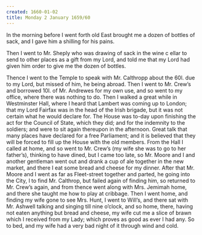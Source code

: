 ```yaml
---
created: 1660-01-02
title: Monday 2 January 1659/60
---
```


In the morning before I went forth old East brought me a dozen of bottles of sack, and I gave him a shilling for his pains.

Then I went to Mr. Sheply who was drawing of sack in the wine c ellar to send to other places as a gift from my Lord, and told me that my Lord had given him order to give me the dozen of bottles.

Thence I went to the Temple to speak with Mr. Calthropp about the 60l. due to my Lord, but missed of him, he being abroad. Then I went to Mr. Crew’s and borrowed 10l. of Mr. Andrewes for my own use, and so went to my office, where there was nothing to do. Then I walked a great while in Westminster Hall, where I heard that Lambert was coming up to London; that my Lord Fairfax was in the head of the Irish brigade, but it was not certain what he would declare for. The House was to-day upon finishing the act for the Council of State, which they did; and for the indemnity to the soldiers; and were to sit again thereupon in the afternoon. Great talk that many places have declared for a free Parliament; and it is believed that they will be forced to fill up the House with the old members. From the Hall I called at home, and so went to Mr. Crew’s (my wife she was to go to her father’s), thinking to have dined, but I came too late, so Mr. Moore and I and another gentleman went out and drank a cup of ale together in the new market, and there I eat some bread and cheese for my dinner. After that Mr. Moore and I went as far as Fleet-street together and parted, he going into the City, I to find Mr. Calthrop, but failed again of finding him, so returned to Mr. Crew’s again, and from thence went along with Mrs. Jemimah home, and there she taught me how to play at cribbage. Then I went home, and finding my wife gone to see Mrs. Hunt, I went to Will’s, and there sat with Mr. Ashwell talking and singing till nine o’clock, and so home, there, having not eaten anything but bread and cheese, my wife cut me a slice of brawn which I received from my Lady; which proves as good as ever I had any. So to bed, and my wife had a very bad night of it through wind and cold.